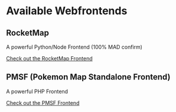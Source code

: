 # Available Webfrontends

## RocketMap

A powerful Python/Node Frontend (100% MAD confirm)

[Check out the RocketMap Frontend](https://github.com/cecpk/OSM-Rocketmap)

## PMSF (Pokemon Map Standalone Frontend)

A powerful PHP Frontend

[Check out the PMSF Frontend](https://github.com/whitewillem/PMSF)
